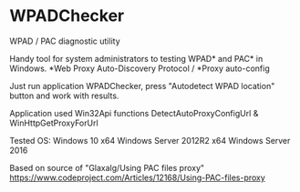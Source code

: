 # WPADChecker
WPAD / PAC diagnostic utility

Handy tool for system administrators to testing WPAD* and PAC* in Windows. 
*Web Proxy Auto-Discovery Protocol / *Proxy auto-config

Just run application WPADChecker, press "Autodetect WPAD location" button and work with results.

Application used Win32Api functions DetectAutoProxyConfigUrl & WinHttpGetProxyForUrl

Tested OS:
Windows 10 x64
Windows Server 2012R2 x64
Windows Server 2016

Based on source of "Glaxalg/Using PAC files proxy" https://www.codeproject.com/Articles/12168/Using-PAC-files-proxy
